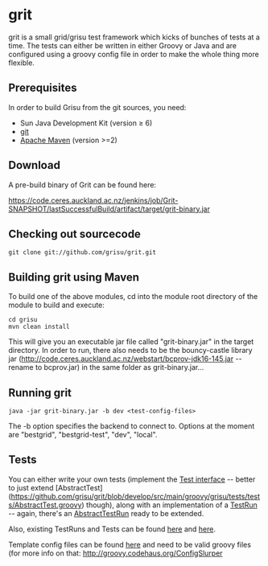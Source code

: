 grit
===

grit is a small grid/grisu test framework which kicks of bunches of tests at a time. The tests can either be written in either Groovy or Java and are configured using a groovy config file in order to make the whole thing more flexible.

Prerequisites
--------------------

In order to build Grisu from the git sources, you need: 

- Sun Java Development Kit (version ≥ 6)
- [git](http://git-scm.com) 
- [Apache Maven](http://maven.apache.org) (version >=2)

Download
----------

A pre-build binary of Grit can be found here:

https://code.ceres.auckland.ac.nz/jenkins/job/Grit-SNAPSHOT/lastSuccessfulBuild/artifact/target/grit-binary.jar

Checking out sourcecode
-------------------------------------

 `git clone git://github.com/grisu/grit.git`

Building grit using Maven
------------------------------------------

To build one of the above modules, cd into the module root directory of the module to build and execute: 

    cd grisu
    mvn clean install
    
This will give you an executable jar file called "grit-binary.jar" in the target directory. In order to run, there also needs to be the bouncy-castle library jar (http://code.ceres.auckland.ac.nz/webstart/bcprov-jdk16-145.jar -- rename to bcprov.jar) in the same folder as grit-binary.jar...

Running grit
--------------------

`java -jar grit-binary.jar -b dev <test-config-files>`

The -b option specifies the backend to connect to. Options at the moment are "bestgrid", "bestgrid-test", "dev", "local".

Tests
---------

You can either write your own tests (implement the [Test interface](https://github.com/grisu/grit/blob/develop/src/main/groovy/grisu/tests/tests/Test.groovy) -- better to just extend [AbstractTest] (https://github.com/grisu/grit/blob/develop/src/main/groovy/grisu/tests/tests/AbstractTest.groovy) though), along with an implementation of a [TestRun](https://github.com/grisu/grit/blob/develop/src/main/groovy/grisu/tests/testRuns/TestRun.groovy) -- again, there's an [AbstractTestRun](https://github.com/grisu/grit/blob/develop/src/main/groovy/grisu/tests/testRuns/AbstractTestRun.groovy) ready to be extended.

Also, existing TestRuns and Tests can be found [here](https://github.com/grisu/grit/tree/develop/src/main/groovy/grisu/tests/testRuns) and [here](https://github.com/grisu/grit/tree/develop/src/main/groovy/grisu/tests/tests).

Template config files can be found [here](https://github.com/grisu/grit/tree/develop/test-templates) and need to be valid groovy files (for more info on that: http://groovy.codehaus.org/ConfigSlurper

